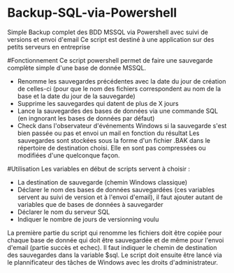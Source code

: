 # Backup-SQL-via-Powershell
Simple Backup complet des BDD MSSQL via Powershell avec suivi de versions et envoi d'email
Ce script est destiné à une application sur des petits serveurs en entreprise

#Fonctionnement
Ce script powershell permet de faire une sauvegarde complète simple d'une base de donnée MSSQL.
- Renomme les sauvegardes précédentes avec la date du jour de création de celles-ci (pour que le nom des fichiers correspondent au nom de la base et la date du jour de la sauvegarde)
- Supprime les sauvegardes qui datent de plus de X jours
- Lance la sauvegardes des bases de données via une commande SQL (en ingnorant les bases de données par défaut)
- Check dans l'observateur d'événements Windows si la sauvegarde s'est bien passée ou pas et envoi un mail  en fonction du résultat
Les sauvegardes sont stockées sous la forme d'un fichier .BAK dans le répertoire de destination choisi. Elle en sont pas compressées ou modifiées d'une quelconque façon.

#Utilisation
Les variables en début de scripts servent à choisir :
- La destination de sauvegarde (chemin Windows classique)
- Déclarer le nom des bases de données sauvegardées (ces variables servent au suivi de version et à l'envoi d'email), il faut ajouter autant de variables que de bases de données à sauvegarder
- Déclarer le nom du serveur SQL
- Indiquer le nombre de jours de versionning voulu

La première partie du script qui renomme les fichiers doit être copiée pour chaque base de donnée qui doit être sauvegardée et de même pour l'envoi d'email (partie succès et echec).
Il faut indiquer le chemin de destination des sauvegardes dans la variable $sql.
Le script doit ensuite être lancé via le plannificateur des tâches de Windows avec les droits d'administrateur.
